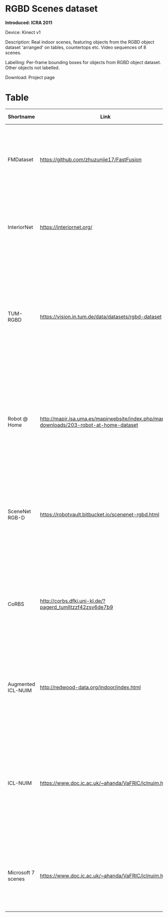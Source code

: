 # RGBD Scenes dataset
**Introduced: ICRA 2011**

Device: Kinect v1

Description: Real indoor scenes, featuring objects from the RGBD object dataset 'arranged' on tables, countertops etc. Video sequences of 8 scenes.

Labelling: Per-frame bounding boxes for objects from RGBD object dataset. Other objects not labelled.

Download: Project page
# Table
|Shortname|Link|Affiliation|Year|Platform|Publication|Environment|Pose|Map|IMU|GPS|Labels|2D Lidar|3D Lidar|Mono|Stereo|Omni|RGBD|Event|Radar|Sonar|DVL|Other|Ref <img width=200/>|
|----|----|----|----|----|----|----|----|----|----|----|----|----|----|----|----|----|----|----|----|----|----|----|----|
|FMDataset|https://github.com/zhuzunjie17/FastFusion|Hangzhou Dianzi / Tsinghua|2019|Hand|ICME|Indoor|||O||||||||O||||||Shan, Zeyong, Ruijian Li, and Sören Schwertfeger. "RGBD-Inertial Trajectory Estimation and Mapping for Ground Robots." Sensors 19.10 (2019): 2251.|
|InteriorNet|https://interiornet.org/|Imperial College|2018|Hand|BMVC|Indoor|O|O|O||O||||O||O|O||||Texture, Lighting, Context, Optical Flow|Li, Wenbin, et al. "InteriorNet: Mega-scale multi-sensor photo-realistic indoor scenes dataset." arXiv preprint arXiv:1809.00716 (2018).|
|TUM-RGBD|https://vision.in.tum.de/data/datasets/rgbd-dataset|TUM|2012|Hand / Mob|IROS|Indoor|O||O||||||||O||||||J. Sturm, N. Engelhard, F. Endres, W. Burgard, and D. Cremers. A Benchmark for the Evaluation of RGB-D SLAM Systems. In Proceedings of the IEEE/RSJ International Conference on Intelligent Robots and Systems (IROS), pages 573–580. IEEE, 2012|
|Robot @ Home|http://mapir.isa.uma.es/mapirwebsite/index.php/mapir-downloads/203-robot-at-home-dataset|MRPT|2017|Mob|IJRR|Indoor|O|O|||O|O|||||O|||||Semantic Labels|Ruiz-Sarmiento, J. R., Cipriano Galindo, and J. González-Jiménez. "Robot@ home, a robotic dataset for semantic mapping of home environments." The International Journal of Robotics Research 36.2 (2017): 131-141.|
|SceneNet RGB-D|https://robotvault.bitbucket.io/scenenet-rgbd.html|Imperial|2017|Hand|ICCV|Indoor|O||||O||||||O||||||McCormac, John, et al. "Scenenet rgb-d: Can 5m synthetic images beat generic imagenet pre-training on indoor segmentation." The IEEE International Conference on Computer Vision (ICCV). Vol. 1. 2017.|
|CoRBS|http://corbs.dfki.uni-kl.de/?pagerd_tumlltzzf42zsv6de7b9|DFKI|2016|Hand|WACV|Indoor|O|O|||||||||O||||||O. Wasenmuller, M. Meyer, and D. Stricker. CoRBS: Comprehensive RGB-D benchmark for SLAM using Kinect v2. In IEEE Winter Conference on Applications of Computer Vision (WACV), pages 1–7. IEEE, 2016|
|Augmented ICL-NUIM|http://redwood-data.org/indoor/index.html|Redwood|2015|Hand|CVPR|Indoor|O|O|||||||||O||||||Choi, Sungjoon, Qian-Yi Zhou, and Vladlen Koltun. "Robust reconstruction of indoor scenes." Computer Vision and Pattern Recognition (CVPR), 2015 IEEE Conference on. IEEE, 2015.|
|ICL-NUIM|https://www.doc.ic.ac.uk/~ahanda/VaFRIC/iclnuim.html|Imperial|2014|Hand|ICRA|Indoor|O|O|||||||||O||||||A. Handa, T. Whelan, J. McDonald, and A. J. Davison. A Benchmark for RGB-D Visual Odometry, 3D Reconstruction and SLAM. In Proceedings of the IEEE International Conference on Robotics and Automation (ICRA), pages 1524–1531. IEEE, 2014|
|Microsoft 7 scenes|https://www.doc.ic.ac.uk/~ahanda/VaFRIC/iclnuim.html|Microsoft|2013|Hand|CVPR|Indoor|O|O||||||O|||||||||J. Shotton, B. Glocker, C. Zach, S. Izadi, A. Criminisi, and A. Fitzgibbon, “Scene coordinate regression forests for camera relocalization in rgb-d images,” in CVPR, June 2013.|
